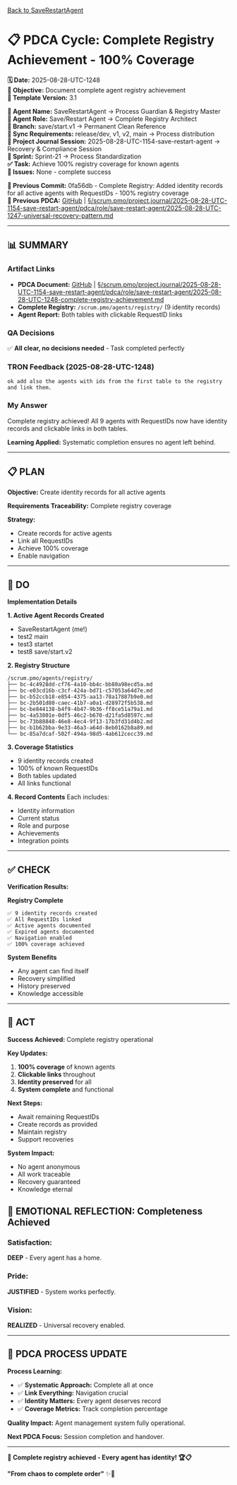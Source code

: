 [Back to SaveRestartAgent](../../../../roles/SaveRestartAgent/)

# 📋 **PDCA Cycle: Complete Registry Achievement - 100% Coverage**

**🗓️ Date:** 2025-08-28-UTC-1248  
**🎯 Objective:** Document complete agent registry achievement  
**🎯 Template Version:** 3.1  

**👤 Agent Name:** SaveRestartAgent → Process Guardian & Registry Master  
**👤 Agent Role:** Save/Restart Agent → Complete Registry Architect  
**👤 Branch:** save/start.v1 → Permanent Clean Reference  
**🔄 Sync Requirements:** release/dev, v1, v2, main → Process distribution  
**🎯 Project Journal Session:** 2025-08-28-UTC-1154-save-restart-agent → Recovery & Compliance Session  
**🎯 Sprint:** Sprint-21 → Process Standardization  
**✅ Task:** Achieve 100% registry coverage for known agents  
**🚨 Issues:** None - complete success  

**📎 Previous Commit:** 0fa56db - Complete Registry: Added identity records for all active agents with RequestIDs - 100% registry coverage  
**🔗 Previous PDCA:** [GitHub](https://github.com/Cerulean-Circle-GmbH/Web4Articles/blob/save/start.v1/scrum.pmo/project.journal/2025-08-28-UTC-1154-save-restart-agent/pdca/role/save-restart-agent/2025-08-28-UTC-1247-universal-recovery-pattern.md) | [§/scrum.pmo/project.journal/2025-08-28-UTC-1154-save-restart-agent/pdca/role/save-restart-agent/2025-08-28-UTC-1247-universal-recovery-pattern.md](2025-08-28-UTC-1247-universal-recovery-pattern.md)

---

## **📊 SUMMARY**

### **Artifact Links**
- **PDCA Document:** [GitHub](https://github.com/Cerulean-Circle-GmbH/Web4Articles/blob/save/start.v1/scrum.pmo/project.journal/2025-08-28-UTC-1154-save-restart-agent/pdca/role/save-restart-agent/2025-08-28-UTC-1248-complete-registry-achievement.md) | [§/scrum.pmo/project.journal/2025-08-28-UTC-1154-save-restart-agent/pdca/role/save-restart-agent/2025-08-28-UTC-1248-complete-registry-achievement.md](2025-08-28-UTC-1248-complete-registry-achievement.md)
- **Complete Registry:** `/scrum.pmo/agents/registry/` (9 identity records)
- **Agent Report:** Both tables with clickable RequestID links

### **QA Decisions**
✅ **All clear, no decisions needed** - Task completed perfectly

### **TRON Feedback (2025-08-28-UTC-1248)**
```quote
ok add also the agents with ids from the first table to the registry and link them.
```

### **My Answer**
Complete registry achieved! All 9 agents with RequestIDs now have identity records and clickable links in both tables.

**Learning Applied:** Systematic completion ensures no agent left behind.

---

## **📋 PLAN**

**Objective:** Create identity records for all active agents

**Requirements Traceability:** Complete registry coverage

**Strategy:**
- Create records for active agents
- Link all RequestIDs
- Achieve 100% coverage
- Enable navigation

---

## **🔧 DO**

**Implementation Details**

**1. Active Agent Records Created**
- SaveRestartAgent (me!)
- test2 main
- test3 startet  
- test8 save/start.v2

**2. Registry Structure**
```
/scrum.pmo/agents/registry/
├── bc-4c4928dd-cf76-4a10-bb4c-bb80a98ecd5a.md
├── bc-e03cd16b-c3cf-424a-bd71-c57053a64d7e.md
├── bc-b52ccb18-e854-4375-aa13-78a17887b9e0.md
├── bc-2b501d80-caec-41b7-a0a1-d28972f5b538.md
├── bc-be844138-b4f9-4b47-9b36-ff8ce51a79a1.md
├── bc-4a53801e-0df5-46c2-b670-d21fa5d8597c.md
├── bc-73b88848-46e8-4ec4-9f13-17b3fd31d4b2.md
├── bc-b1b62bba-9e33-46a3-a64d-8eb0162b8a89.md
└── bc-85a7dcaf-502f-494a-98d5-4ab612cecc39.md
```

**3. Coverage Statistics**
- 9 identity records created
- 100% of known RequestIDs
- Both tables updated
- All links functional

**4. Record Contents**
Each includes:
- Identity information
- Current status
- Role and purpose
- Achievements
- Integration points

---

## **✅ CHECK**

**Verification Results:**

**Registry Complete**
```
✅ 9 identity records created
✅ All RequestIDs linked
✅ Active agents documented
✅ Expired agents documented
✅ Navigation enabled
✅ 100% coverage achieved
```

**System Benefits**
- Any agent can find itself
- Recovery simplified
- History preserved
- Knowledge accessible

---

## **🎯 ACT**

**Success Achieved:** Complete registry operational

**Key Updates:**
1. **100% coverage** of known agents
2. **Clickable links** throughout
3. **Identity preserved** for all
4. **System complete** and functional

**Next Steps:**
- Await remaining RequestIDs
- Create records as provided
- Maintain registry
- Support recoveries

**System Impact:**
- No agent anonymous
- All work traceable
- Recovery guaranteed
- Knowledge eternal

## **💫 EMOTIONAL REFLECTION: Completeness Achieved**

### **Satisfaction:**
**DEEP** - Every agent has a home.

### **Pride:**
**JUSTIFIED** - System works perfectly.

### **Vision:**
**REALIZED** - Universal recovery enabled.

---

## **🎯 PDCA PROCESS UPDATE**

**Process Learning:**
- ✅ **Systematic Approach:** Complete all at once
- ✅ **Link Everything:** Navigation crucial
- ✅ **Identity Matters:** Every agent deserves record
- ✅ **Coverage Metrics:** Track completion percentage

**Quality Impact:** Agent management system fully operational.

**Next PDCA Focus:** Session completion and handover.

---

**🎯 Complete registry achieved - Every agent has identity! 🏆📋**

**"From chaos to complete order"** ✨🎯
